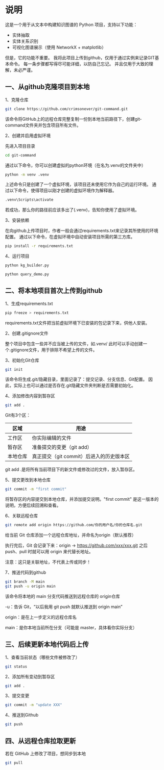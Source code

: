 # 说明

这是一个用于从文本中构建知识图谱的 Python 项目，支持以下功能：

- 实体抽取
- 实体关系识别
- 可视化图谱展示（使用 NetworkX + matplotlib）

但是，它的功能不重要。
我将此项目上传到github，仅用于通过实例来记录GIT基本命令。
每一条步骤都写得尽可能详细，以防自己忘记。
并且仅用于大致的理解，未必严谨。

## 一、从github克隆项目到本地
1、克隆仓库

```bash
git clone https://github.com/crimsonever/git-command.git
```
该命令将GitHub上的远程仓库完整复制一份到本地当前路径下，创建git-command文件夹并包含项目所有文件。

2、创建并启用虚拟环境

先进入项目目录
```bash
cd git-command
```

通过以下命令，你可以创建虚拟的python环境（在名为.venv的文件夹中）
```bash
python -m venv .venv
```
上述命令只是创建了一个虚拟环境，该项目还未使用它作为自己的运行环境。
通过以下命令，使得项目以刚才创建的虚拟环境作为解释器。
```bash
.venv\Scripts\activate
```
若成功，那么你的路径前应该多出了(.venv)，告知你使用了虚拟环境。

3、安装依赖

在向github上传项目时，作者一般会通过requirements.txt来记录其所使用的环境配置。
通过以下命令，在虚拟环境中自动安装项目所需的第三方库。
```bash
pip install -r requirements.txt
```

4、运行项目

```bash
python kg_builder.py
```
```bash
python query_demo.py
```

## 二、将本地项目首次上传到github
1、生成requirements.txt

```bash
pip freeze > requirements.txt
```

requirements.txt文件把当前虚拟环境下已安装的包记录下来，供他人安装。

2、创建.gitignore文件

整个项目中包含一些并不应当被上传的文件，如.venv/
此时可以手动创建一个.gitignore文件，用于排除不希望上传的文件。

3、初始化Git仓库

```bash
git init
```

该命令将生成.git/隐藏目录，里面记录了：提交记录、分支信息、Git配置。
因此，实际上也可以通过是否存在.git隐藏文件夹判断是否需要初始化。

4、添加修改内容到暂存区
```bash
git add .
```

Git有3个区：

| 区域   | 用途                        |
|------|---------------------------|
| 工作区  | 你实际编辑的文件                  |
| 暂存区  | 准备提交的变更（git add）          |
| 本地仓库 | 真正提交（git commit）后进入的历史版本区 |

git add .是将所有当前项目下的新文件或修改过的文件，放入暂存区。

5、提交更改到本地仓库
```bash
git commit -m "first commit"
```
将暂存区的内容提交到本地仓库，并添加提交说明。"first commit" 是这一版本的说明，方便后续回溯和查看。

6、关联远程仓库
```bash
git remote add origin https://github.com/你的用户名/你的仓库名.git
```
给当前 Git 仓库添加一个远程仓库地址，并命名为origin（默认推荐）

执行完后，Git 会记录下来：origin → https://github.com/xxx/xxx.git
之后 push、pull 时就可以用 origin 来代替长地址。

注意：这只是关联地址，不代表上传或同步！

7、推送代码到github
```bash
git branch -M main
git push -u origin main
```

该命令将本地的 main 分支代码推送到远程仓库的 origin仓库

-u：告诉 Git，“以后我用 git push 就默认推送到 origin main”

origin：是在上一步定义的远程仓库名

main：是你本地当前所在分支（可能是 master，具体看你实际分支）

## 三、后续更新本地代码后上传
1、查看当前状态（哪些文件被修改了）
```bash
git status
```

2、添加所有变动到暂存区

```bash
git add .
```

3、提交变更

```bash
git commit -m "update XXX"
```

4、推送到Github

```bash
git push
```

## 四、从远程仓库拉取更新
若在 GitHub 上修改了项目，想同步到本地
```bash
git pull
```